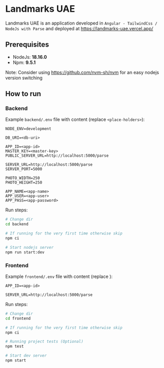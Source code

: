 # Landmarks UAE

Landmarks UAE is an application developed in `Angular - TailwindCss / NodeJs with Parse` and deployed at https://landmarks-uae.vercel.app/

## Prerequisites

* NodeJs: **18.16.0**
* Npm: **9.5.1**

Note: Consider using https://github.com/nvm-sh/nvm for an easy nodejs version switching

## How to run

### Backend 

Example `backend/.env` file with content (replace `<place-holders>`):

```
NODE_ENV=development

DB_URI=<db-uri>

APP_ID=<app-id>
MASTER_KEY=<master-key>
PUBLIC_SERVER_URL=http://localhost:5000/parse

SERVER_URL=http://localhost:5000/parse
SERVER_PORT=5000

PHOTO_WIDTH=250
PHOTO_HEIGHT=250

APP_NAME=<app-name>
APP_USER=<app-user>
APP_PASS=<app-password>
```

Run steps:

```bash
# Change dir
cd backend

# If running for the very first time otherwise skip
npm ci

# Start nodejs server
npm run start:dev
```

### Frontend

Example `frontend/.env` file with content (replace <place-holders>):

```
APP_ID=<app-id>

SERVER_URL=http://localhost:5000/parse
```

Run steps:

```bash
# Change dir
cd frontend

# If running for the very first time otherwise skip
npm ci

# Running project tests (Optional)
npm test

# Start dev server
npm start
```